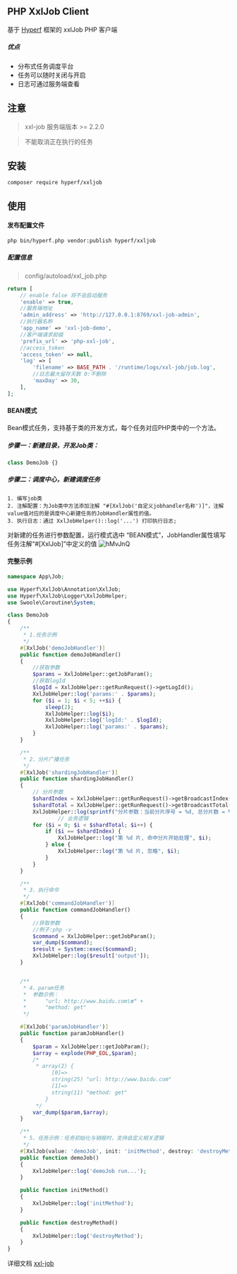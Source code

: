 ## PHP XxlJob Client

基于 [Hyperf](https://github.com/hyperf/hyperf) 框架的 xxlJob PHP 客户端

##### 优点

- 分布式任务调度平台
- 任务可以随时关闭与开启
- 日志可通过服务端查看


## 注意

> xxl-job 服务端版本 >= 2.2.0

> 不能取消正在执行的任务
## 安装

```
composer require hyperf/xxljob
```

## 使用

#### 发布配置文件

```bash
php bin/hyperf.php vendor:publish hyperf/xxljob
```
##### 配置信息
> config/autoload/xxl_job.php
```php
return [
    // enable false 将不会启动服务
    'enable' => true,
    //服务端地址
    'admin_address' => 'http://127.0.0.1:8769/xxl-job-admin',
    //执行器名称
    'app_name' => 'xxl-job-demo',
    //客户端请求前缀
    'prefix_url' => 'php-xxl-job',
    //access_token
    'access_token' => null,
    'log' => [
        'filename' => BASE_PATH . '/runtime/logs/xxl-job/job.log',
        //日志最大留存天数 0:不删除
        'maxDay' => 30,
    ],
];
```

#### BEAN模式
Bean模式任务，支持基于类的开发方式，每个任务对应PHP类中的一个方法。
##### 步骤一：新建目录，开发Job类：
```php
class DemoJob {}
```
##### 步骤二：调度中心，新建调度任务
```
1. 编写job类
2. 注解配置：为Job类中方法添加注解 "#[XxlJob('自定义jobhandler名称')]"，注解value值对应的是调度中心新建任务的JobHandler属性的值。
3. 执行日志：通过 XxlJobHelper()::log('...') 打印执行日志;
```
对新建的任务进行参数配置，运行模式选中 “BEAN模式”，JobHandler属性填写任务注解“#[XxlJob]”中定义的值
![hMvJnQ](https://www.xuxueli.com/doc/static/xxl-job/images/img_ZAsz.png)

#### 完整示例
```php
namespace App\Job;

use Hyperf\XxlJob\Annotation\XxlJob;
use Hyperf\XxlJob\Logger\XxlJobHelper;
use Swoole\Coroutine\System;

class DemoJob
{
    /**
     * 1.任务示例
     */
    #[XxlJob('demoJobHandler')]
    public function demoJobHandler()
    {
        //获取参数
        $params = XxlJobHelper::getJobParam();
        //获取logId
        $logId = XxlJobHelper::getRunRequest()->getLogId();
        XxlJobHelper::log('params:' . $params);
        for ($i = 1; $i < 5; ++$i) {
            sleep(2);
            XxlJobHelper::log($i);
            XxlJobHelper::log('logId:' . $logId);
            XxlJobHelper::log('params:' . $params);
        }
    }

    /**
     * 2、分片广播任务
     */
    #[XxlJob('shardingJobHandler')]
    public function shardingJobHandler()
    {
        // 分片参数
        $shardIndex = XxlJobHelper::getRunRequest()->getBroadcastIndex();
        $shardTotal = XxlJobHelper::getRunRequest()->getBroadcastTotal();
        XxlJobHelper::log(sprintf("分片参数：当前分片序号 = %d, 总分片数 = %d",$shardIndex, $shardTotal));
                // 业务逻辑
        for ($i = 0; $i < $shardTotal; $i++) {
            if ($i == $shardIndex) {
                XxlJobHelper::log("第 %d 片, 命中分片开始处理", $i);
            } else {
                XxlJobHelper::log("第 %d 片, 忽略", $i);
            }
        }
    }

    /**
     * 3、执行命令
     */
    #[XxlJob('commandJobHandler')]
    public function commandJobHandler()
    {
        //获取参数
        //例子:php -v
        $command = XxlJobHelper::getJobParam();
        var_dump($command);
        $result = System::exec($command);
        XxlJobHelper::log($result['output']);
    }


    /**
     * 4、param任务
     *  参数示例：
     *      "url: http://www.baidu.com\n" +
     *      "method: get"
     */

    #[XxlJob('paramJobHandler')]
    public function paramJobHandler()
    {
        $param = XxlJobHelper::getJobParam();
        $array = explode(PHP_EOL,$param);
        /*
         * array(2) {
              [0]=>
              string(25) "url: http://www.baidu.com"
              [1]=>
              string(11) "method: get"
            }
         */
        var_dump($param,$array);
    }

    /**
     * 5、任务示例：任务初始化与销毁时，支持自定义相关逻辑
     */
    #[XxlJob(value: 'demoJob', init: 'initMethod', destroy: 'destroyMethod')]
    public function demoJob()
    {
        XxlJobHelper::log('demoJob run...');
    }

    public function initMethod()
    {
        XxlJobHelper::log('initMethod');
    }

    public function destroyMethod()
    {
        XxlJobHelper::log('destroyMethod');
    }
}
```
详细文档 [xxl-job](https://www.xuxueli.com/xxl-job) 
